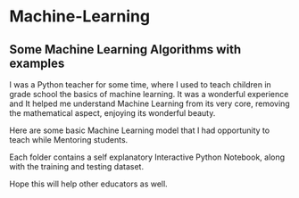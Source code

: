 # Machine-Learning
## Some Machine Learning Algorithms with examples

I was a Python teacher for some time, where I used to teach children in grade school the basics of machine learning. It was a wonderful experience and It helped 
me understand Machine Learning from its very core, removing the mathematical aspect, enjoying its wonderful beauty.

Here are some basic Machine Learning model that I had opportunity to teach while Mentoring students.

Each folder contains a self explanatory Interactive Python Notebook, along with the training and testing dataset.

Hope this will help other educators as well.
